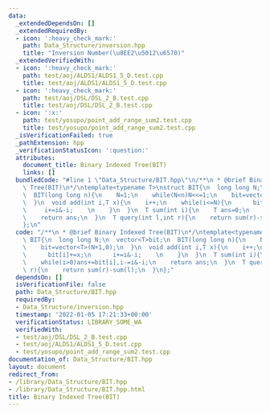 ```yaml
---
data:
  _extendedDependsOn: []
  _extendedRequiredBy:
  - icon: ':heavy_check_mark:'
    path: Data_Structure/inversion.hpp
    title: "Inversion Number(\u8EE2\u5012\u6570)"
  _extendedVerifiedWith:
  - icon: ':heavy_check_mark:'
    path: test/aoj/ALDS1/ALDS1_5_D.test.cpp
    title: test/aoj/ALDS1/ALDS1_5_D.test.cpp
  - icon: ':heavy_check_mark:'
    path: test/aoj/DSL/DSL_2_B.test.cpp
    title: test/aoj/DSL/DSL_2_B.test.cpp
  - icon: ':x:'
    path: test/yosupo/point_add_range_sum2.test.cpp
    title: test/yosupo/point_add_range_sum2.test.cpp
  _isVerificationFailed: true
  _pathExtension: hpp
  _verificationStatusIcon: ':question:'
  attributes:
    document_title: Binary Indexed Tree(BIT)
    links: []
  bundledCode: "#line 1 \"Data_Structure/BIT.hpp\"\n/**\n * @brief Binary Indexed\
    \ Tree(BIT)\n*/\ntemplate<typename T>\nstruct BIT{\n  long long N;\n  vector<T>bit;\n\
    \  BIT(long long n){\n    N=1;\n    while(N<n)N<<=1;\n    bit=vector<T>(N+1,0);\n\
    \  }\n  void add(int i,T x){\n    i++;\n    while(i<=N){\n      bit[i]+=x;\n \
    \     i+=i&-i;    \n    }\n  }\n  T sum(int i){\n    T ans=0;\n    while(i>0)ans+=bit[i],i-=i&-i;\n\
    \    return ans;\n  }\n  T query(int l,int r){\n    return sum(r)-sum(l);\n  }\n\
    };\n"
  code: "/**\n * @brief Binary Indexed Tree(BIT)\n*/\ntemplate<typename T>\nstruct\
    \ BIT{\n  long long N;\n  vector<T>bit;\n  BIT(long long n){\n    N=1;\n    while(N<n)N<<=1;\n\
    \    bit=vector<T>(N+1,0);\n  }\n  void add(int i,T x){\n    i++;\n    while(i<=N){\n\
    \      bit[i]+=x;\n      i+=i&-i;    \n    }\n  }\n  T sum(int i){\n    T ans=0;\n\
    \    while(i>0)ans+=bit[i],i-=i&-i;\n    return ans;\n  }\n  T query(int l,int\
    \ r){\n    return sum(r)-sum(l);\n  }\n};"
  dependsOn: []
  isVerificationFile: false
  path: Data_Structure/BIT.hpp
  requiredBy:
  - Data_Structure/inversion.hpp
  timestamp: '2022-01-05 17:21:33+00:00'
  verificationStatus: LIBRARY_SOME_WA
  verifiedWith:
  - test/aoj/DSL/DSL_2_B.test.cpp
  - test/aoj/ALDS1/ALDS1_5_D.test.cpp
  - test/yosupo/point_add_range_sum2.test.cpp
documentation_of: Data_Structure/BIT.hpp
layout: document
redirect_from:
- /library/Data_Structure/BIT.hpp
- /library/Data_Structure/BIT.hpp.html
title: Binary Indexed Tree(BIT)
---
```

